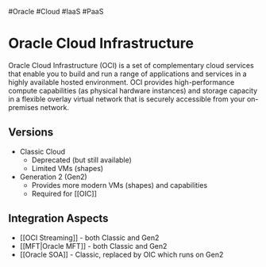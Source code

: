  #Oracle #Cloud #IaaS #PaaS
# Oracle Cloud Infrastructure
Oracle Cloud Infrastructure (OCI) is a set of complementary cloud services that enable you to build and run a range of applications and services in a highly available hosted environment. OCI provides high-performance compute capabilities (as physical hardware instances) and storage capacity in a flexible overlay virtual network that is securely accessible from your on-premises network.
## Versions
- Classic Cloud
	- Deprecated (but still available)
	- Limited VMs (shapes)
- Generation 2 (Gen2)
	- Provides more modern VMs (shapes) and capabilities
	- Required for [[OIC]]
## Integration Aspects
- [[OCI Streaming]] - both Classic and Gen2
- [[MFT|Oracle MFT]] - both Classic and Gen2
- [[Oracle SOA]] - Classic, replaced by OIC which runs on Gen2